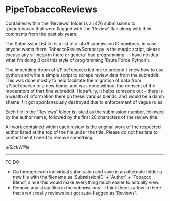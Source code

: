 # PipeTobaccoReviews

Contained within the 'Reviews' folder is all 476 submissions to r/pipetobacco that were flagged with the 'Review' flair along with their comments from the past
six years.

The SubmissionList.txt is a list of all 476 submission ID numbers, in case anyone wants them. TobaccoReviewScraper.py is the magic script, please excuse any
silliness in there or general bad programming - I have no idea what I'm doing (I call this style of programming 'Brute Force Python').

The impending doom of r/PipeTobacco led me to pretend I knew how to use python and write a simple script to scrape review data from the subreddit. This was
done mostly to help facilitate the migration of data from r/PipeTobacco to a new home, and was done without the consent of the moderators of that fine subreddit.
Hopefully, it helps someone out - there is a wealth of information there on these various blends, and would be a damn shame if it got spontaneously destroyed due
to enforcement of vague rules.

Each file in the 'Reviews' folder is listed as the submission number, followed by the author name, followed by the first 20 characters of the review title.

All work contained within each review is the original work of the respected author listed at the top of the file under the title. Please do not hesitate to 
contact me if I need to remove something.

_u/SickWillie_

---
TO DO:
* Go through each individual submission and save in an alternate folder a new file with the filename as 'SubmissionID' + 'Author' + 'Tobacco Blend', since this would make everything much easier to actually view.
* Remove any stray files in the submissions - I think theres a few in there that aren't really reviews but got auto-flagged as 'Reviews'. 
